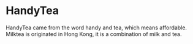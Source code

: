 # HandyTea
HandyTea came from the word handy and tea, which means affordable. Milktea is originated in Hong Kong, it is a combination of milk and tea.
